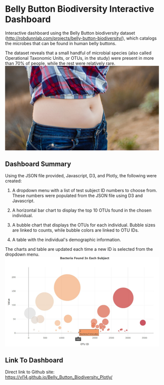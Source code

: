 # Belly Button Biodiversity Interactive Dashboard
Interactive dashboard using the Belly Button biodiversity dataset (http://robdunnlab.com/projects/belly-button-biodiversity/), which catalogs the microbes that can be found in human belly buttons.

The dataset reveals that a small handful of microbial species (also called Operational Taxonomic Units, or OTUs, in the study) were present in more than 70% of people, while the rest were relatively rare.
![bellybutton](https://github.com/VL14/Belly_Button_Biodiversity_Plotly/blob/master/images/belly_button.jpg)

## Dashboard Summary

Using the JSON file provided, Javascript, D3, and Plotly, the following were created:

1. A dropdown menu with a list of test subject ID numbers to choose from. These numbers were populated from the JSON file using D3 and Javascript.

2. A horizontal bar chart to display the top 10 OTUs found in the chosen individual.

3. A bubble chart that displays the OTUs for each individual. Bubble sizes are linked to counts, while bubble colors are linked to OTU IDs.

4. A table with the individual's demographic information.

The charts and table are updated each time a new ID is selected from the dropdown menu.
![bubblechart](https://github.com/VL14/Belly_Button_Biodiversity_Plotly/blob/master/images/bubble_chart.JPG)

## Link To Dashboard

Direct link to Github site: https://vl14.github.io/Belly_Button_Biodiversity_Plotly/
